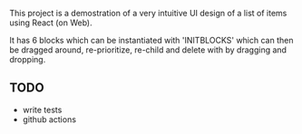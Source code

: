 This project is a demostration of a very intuitive UI design of a list of items using React (on Web).

It has 6 blocks which can be instantiated with 'INITBLOCKS' which can then be dragged around, re-prioritize, re-child and delete with by dragging and dropping.

## TODO
- write tests
- github actions

